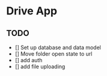 # Drive App

## TODO

- [] Set up database and data model
- [] Move folder open state to url
- [] add auth
- [] add file uploading
